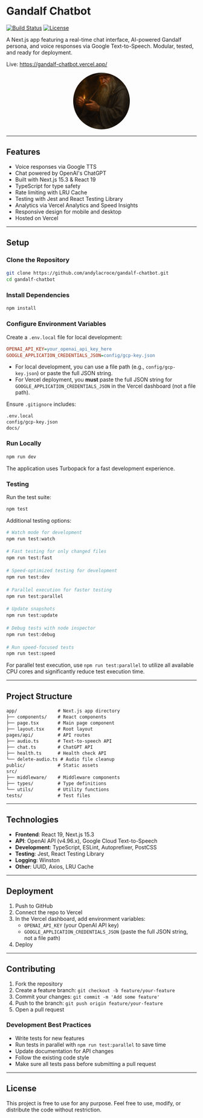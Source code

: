 # Gandalf Chatbot

[![Build Status](https://img.shields.io/github/actions/workflow/status/andylacroce/gandalf-chatbot/ci.yml?branch=main)](https://github.com/andylacroce/gandalf-chatbot/actions)
[![License](https://img.shields.io/github/license/andylacroce/gandalf-chatbot)](./LICENSE)

A Next.js app featuring a real-time chat interface, AI-powered Gandalf persona, and voice responses via Google Text-to-Speech. Modular, tested, and ready for deployment.

Live: https://gandalf-chatbot.vercel.app/

<div align="center">
  <img src="public/gandalf.jpg" alt="Gandalf" width="150" height="150" style="border-radius: 50%; object-fit: cover;" />
</div>

---

## Features

- Voice responses via Google TTS
- Chat powered by OpenAI's ChatGPT
- Built with Next.js 15.3 & React 19
- TypeScript for type safety
- Rate limiting with LRU Cache
- Testing with Jest and React Testing Library
- Analytics via Vercel Analytics and Speed Insights
- Responsive design for mobile and desktop
- Hosted on Vercel

---

## Setup

### Clone the Repository

```bash
git clone https://github.com/andylacroce/gandalf-chatbot.git
cd gandalf-chatbot
```

### Install Dependencies

```bash
npm install
```

### Configure Environment Variables

Create a `.env.local` file for local development:

```ini
OPENAI_API_KEY=your_openai_api_key_here
GOOGLE_APPLICATION_CREDENTIALS_JSON=config/gcp-key.json
```

- For local development, you can use a file path (e.g., `config/gcp-key.json`) or paste the full JSON string.
- For Vercel deployment, you **must** paste the full JSON string for `GOOGLE_APPLICATION_CREDENTIALS_JSON` in the Vercel dashboard (not a file path).

Ensure `.gitignore` includes:

```
.env.local
config/gcp-key.json
docs/
```

### Run Locally

```bash
npm run dev
```

The application uses Turbopack for a fast development experience.

### Testing

Run the test suite:

```bash
npm test
```

Additional testing options:

```bash
# Watch mode for development
npm run test:watch

# Fast testing for only changed files
npm run test:fast

# Speed-optimized testing for development
npm run test:dev

# Parallel execution for faster testing
npm run test:parallel

# Update snapshots
npm run test:update

# Debug tests with node inspector
npm run test:debug

# Run speed-focused tests
npm run test:speed
```

For parallel test execution, use `npm run test:parallel` to utilize all available CPU cores and significantly reduce test execution time.

---

## Project Structure

```
app/               # Next.js app directory
├── components/    # React components
├── page.tsx       # Main page component
├── layout.tsx     # Root layout
pages/api/         # API routes
├── audio.ts       # Text-to-speech API
├── chat.ts        # ChatGPT API
├── health.ts      # Health check API
└── delete-audio.ts # Audio file cleanup
public/            # Static assets
src/
├── middleware/    # Middleware components
├── types/         # Type definitions
└── utils/         # Utility functions
tests/             # Test files
```

---

## Technologies

- **Frontend**: React 19, Next.js 15.3
- **API**: OpenAI API (v4.96.x), Google Cloud Text-to-Speech
- **Development**: TypeScript, ESLint, Autoprefixer, PostCSS
- **Testing**: Jest, React Testing Library
- **Logging**: Winston
- **Other**: UUID, Axios, LRU Cache

---

## Deployment

1. Push to GitHub
2. Connect the repo to Vercel
3. In the Vercel dashboard, add environment variables:
   - `OPENAI_API_KEY` (your OpenAI API key)
   - `GOOGLE_APPLICATION_CREDENTIALS_JSON` (paste the full JSON string, not a file path)
4. Deploy

---

## Contributing

1. Fork the repository
2. Create a feature branch: `git checkout -b feature/your-feature`
3. Commit your changes: `git commit -m 'Add some feature'`
4. Push to the branch: `git push origin feature/your-feature`
5. Open a pull request

### Development Best Practices

- Write tests for new features
- Run tests in parallel with `npm run test:parallel` to save time
- Update documentation for API changes
- Follow the existing code style
- Make sure all tests pass before submitting a pull request

---

## License

This project is free to use for any purpose. Feel free to use, modify, or distribute the code without restriction.
